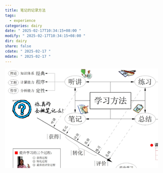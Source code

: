 ```yaml
---
title: 笔记的记录方法
tags:
  - experience
categories: dairy
date: " 2025-02-17T10:34:15+08:00 "
modify: " 2025-02-17T10:34:15+08:00 "
dir: dairy
share: false
cdate: " 2025-02-17 "
mdate: " 2025-02-17 "
---
```

![image.png](https://raw.githubusercontent.com/Tendourisu/images/master/202502171034559.png)
```mer

```